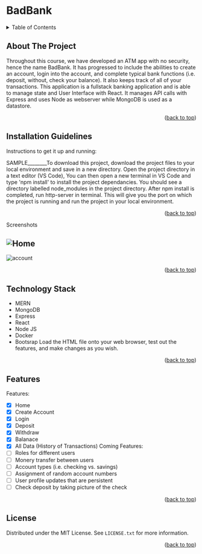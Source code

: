 <h1>BadBank</h1>

<details>
  <summary>Table of Contents</summary>
  <ol>
    <li>
      <a href="#about-the-project">About The Project</a>
    </li>
    <li><a href="#Installation">Installation Guidelines</a></li>
    <li><a href="#screenshots">Screenshots</a></li>
    <li><a href="#Technology-Used">Technology Stack</a></li>
    <li><a href="#features">Features</a></li>
    <li><a href="#license">License</a></li>
  </ol>
</details>


<!-- ABOUT THE PROJECT -->
## About The Project

Throughout this course, we have developed an ATM app with no security, hence the name BadBank. It has progressed to include the abilities to create an account, login into the account, and complete typical bank functions (i.e. deposit, without, check your balance). It also keeps track of all of your transactions. This application is a fullstack banking application and is able to manage state and User Interface with React. It manages API calls with Express and uses Node as webserver while MongoDB is used as a datastore.

<p align="right">(<a href="#top">back to top</a>)</p>


<!-- Installation Guidelines -->
## Installation Guidelines

Instructions to get it up and running:


SAMPLE________To download this project, download the project files to your local environment and save in a new directory. Open the project directory in a text editor (VS Code), You can then open a new terminal in VS Code and type 'npm install' to install the project dependancies. You should see a directory labelled node_modules in the project directory. After npm install is completed, run http-server in terminal. This will give you the port on which the project is running and run the project in your local environment.

<p align="right">(<a href="#top">back to top</a>)</p>

<!-- Screenshots -->
Screenshots
## ![Home](https://user-images.githubusercontent.com/102928783/210150506-0ca3c972-3b4d-4b30-92e8-72b6a60cdfd9.jpg)

![account](https://user-images.githubusercontent.com/102928783/210150509-47039c2d-14ac-49e6-ae2e-511bf768626f.jpg)

<p align="right">(<a href="#top">back to top</a>)</p>

<!-- Technology Used -->
## Technology Stack
* MERN
* MongoDB
* Express
* React
* Node JS
* Docker
* Bootsrap
Load the HTML file onto your web browser, test out the features, and make changes as you wish.

<p align="right">(<a href="#top">back to top</a>)</p>

<!-- Features -->
## Features

Features:
- [X] Home
- [X] Create Account
- [X] Login
- [X] Deposit
- [X] Withdraw
- [X] Balanace
- [X] All Data (History of Transactions)
Coming Features:
- [ ] Roles for different users
- [ ] Monery transfer between users
- [ ] Account types (i.e. checking vs. savings)
- [ ] Assignment of random account numbers
- [ ] User profile updates that are persistent
- [ ] Check deposit by taking picture of the check

<p align="right">(<a href="#top">back to top</a>)</p>

<!-- LICENSE -->
## License

Distributed under the MIT License. See `LICENSE.txt` for more information.

<p align="right">(<a href="#top">back to top</a>)</p>
